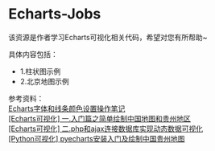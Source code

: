 # Echarts-Jobs
该资源是作者学习Echarts可视化相关代码，希望对您有所帮助~

具体内容包括： <br />
- 1.柱状图示例 <br />
- 2.北京地图示例 <br />


参考资料：<br />
[Echarts字体和线条颜色设置操作笔记](https://blog.csdn.net/Eastmount/article/details/52823548) <br />
[[Echarts可视化] 一.入门篇之简单绘制中国地图和贵州地区](https://blog.csdn.net/Eastmount/article/details/69938479) <br />
[[Echarts可视化] 二.php和ajax连接数据库实现动态数据可视化](https://blog.csdn.net/Eastmount/article/details/72847067) <br />
[[Python可视化] pyecharts安装入门及绘制中国贵州地图](https://blog.csdn.net/Eastmount/article/details/79864984) <br />
